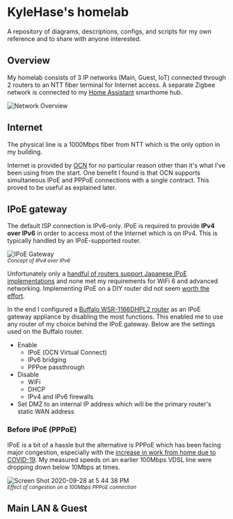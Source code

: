 # KyleHase's homelab
A repository of diagrams, descriptions, configs, and scripts for my own reference and to share with anyone interested.

## Overview
My homelab consists of 3 IP networks (Main, Guest, IoT) connected through 2 routers to an NTT fiber terminal for Internet access. A separate Zigbee network is connected to my [Home Assistant](https://www.home-assistant.io/) smarthome hub.

![Network Overview](https://user-images.githubusercontent.com/89047/139237614-52fe8c43-73b1-4b9a-bc4a-efb89a8ddafd.png)

## Internet
The physical line is a 1000Mbps fiber from NTT which is the only option in my building.

Internet is provided by [OCN](https://www.ntt.com/personal/services/internet/hikari/ocnhikari.html) for no particular reason other than it's what I've been using from the start. One benefit I found is that OCN supports simultaneous IPoE and PPPoE connections with a single contract. This proved to be useful as explained later.

## IPoE gateway
The default ISP connection is IPv6-only. IPoE is required to provide **IPv4 over IPv6** in order to access most of the Internet which is on IPv4. This is typically handled by an IPoE-supported router. 

![IPoE Gateway](https://user-images.githubusercontent.com/89047/139237507-5983f957-7662-424c-9ad0-fc410246f249.png)  
<sub>*Concept of IPv4 over IPv6*</sub>

Unfortunately only a [handful of routers support Japanese IPoE implementations](https://24wireless.info/ipv4-over-ipv6-router-list) and none met my requirements for WiFi 6 and advanced networking. Implementing IPoE on a DIY router did not seem [worth the effort](https://qiita.com/kakinaguru_zo/items/2764dd8e83e54a6605f2).

In the end I configured a [Buffalo WSR-1166DHPL2 router](https://www.buffalo.jp/product/detail/wsr-1166dhpl2.html) as an IPoE gateway appliance by disabling the most functions. This enabled me to use any router of my choice behind the IPoE gateway. Below are the settings used on the Buffalo router.

- Enable
  - IPoE (OCN Virtual Connect)
  - IPv6 bridging
  - PPPoe passthrough
- Disable
  - WiFi
  - DHCP
  - IPv4 and IPv6 firewalls
- Set DMZ to an internal IP address which will be the primary router's static WAN address

### Before IPoE (PPPoE)
IPoE is a bit of a hassle but the alternative is PPPoE which has been facing major congestion, especially with the [increase in work from home due to COVID-19](https://www.iij.ad.jp/en/dev/iir/pdf/iir_vol47_focus2_EN.pdf). My measured speeds on an earlier 100Mbps VDSL line were dropping down below 10Mbps at times.

![Screen Shot 2020-09-28 at 5 44 38 PM](https://user-images.githubusercontent.com/89047/139194755-95918dc3-9336-4a36-92dd-3ce8ab9460c0.png)  
<sub>*Effect of congestion on a 100Mbps PPPoE connection*</sub>

## Main LAN & Guest
